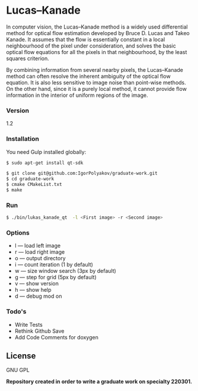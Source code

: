 # Lucas–Kanade
In computer vision, the Lucas–Kanade method is a widely used differential method for optical flow estimation developed by Bruce D. Lucas and Takeo Kanade. It assumes that the flow is essentially constant in a local neighbourhood of the pixel under consideration, and solves the basic optical flow equations for all the pixels in that neighbourhood, by the least squares criterion.

By combining information from several nearby pixels, the Lucas–Kanade method can often resolve the inherent ambiguity of the optical flow equation. It is also less sensitive to image noise than point-wise methods. On the other hand, since it is a purely local method, it cannot provide flow information in the interior of uniform regions of the image.

### Version
1.2
### Installation

You need Gulp installed globally:

```sh
$ sudo apt-get install qt-sdk
```

```sh
$ git clone git@github.com:IgorPolyakov/graduate-work.git
$ cd graduate-work
$ cmake CMakeList.txt
$ make
```

### Run
```sh
$ ./bin/lukas_kanade_qt  -l <First image> -r <Second image>
```
### Options
 - l — load left image
 - r — load right image
 - o — output directory
 - i — count iteration (1 by default)
 - w — size window search (3px by default)
 - g — step for grid (5px by default)
 - v — show version
 - h — show help
 - d — debug mod on

### Todo's

 - Write Tests
 - Rethink Github Save
 - Add Code Comments for doxygen

License
----

GNU GPL


**Repository created in order to write a graduate work on specialty 220301.**
